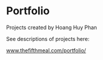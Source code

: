 # Portfolio
Projects created by Hoang Huy Phan

See descriptions of projects here:

www.thefifthmeal.com/portfolio/
